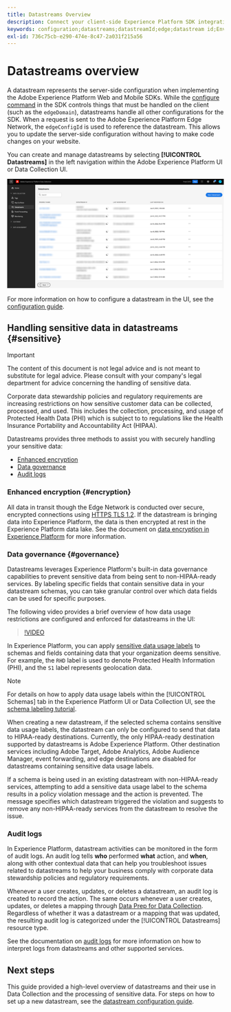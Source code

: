 ```yaml
---
title: Datastreams Overview
description: Connect your client-side Experience Platform SDK integration with Adobe products and third-party destinations.
keywords: configuration;datastreams;datastreamId;edge;datastream id;Environment Settings;edgeConfigId;identity;id sync enabled;ID Sync Container ID;Sandbox;Streaming Inlet;Event Dataset;target;client code;Property Token;Target Environment ID;Cookie Destinations;url Destinations;Analytics Settings Blockreport suite id;Data Prep for Data Collection;Data Prep;Mapper;XDM Mapper;Mapper on Edge;
exl-id: 736c75cb-e290-474e-8c47-2a031f215a56
---
```


# Datastreams overview

A datastream represents the server-side configuration when implementing the Adobe Experience Platform Web and Mobile SDKs. While the [configure command](../fundamentals/configuring-the-sdk.md) in the SDK controls things that must be handled on the client (such as the `edgeDomain`), datastreams handle all other configurations for the SDK. When a request is sent to the Adobe Experience Platform Edge Network, the `edgeConfigId` is used to reference the datastream. This allows you to update the server-side configuration without having to make code changes on your website. 

You can create and manage datastreams by selecting **[!UICONTROL Datastreams]** in the left navigation within the Adobe Experience Platform UI or Data Collection UI.

![Datastreams tab in the UI](assets/overview/datastreams-tab.png)

For more information on how to configure a datastream in the UI, see the [configuration guide](./configure.md).

## Handling sensitive data in datastreams {#sensitive}

>[!IMPORTANT]
>
>The content of this document is not legal advice and is not meant to substitute for legal advice. Please consult with your company's legal department for advice concerning the handling of sensitive data. 

Corporate data stewardship policies and regulatory requirements are increasing restrictions on how sensitive customer data can be collected, processed, and used. This includes the collection, processing, and usage of Protected Health Data (PHI) which is subject to to regulations like the Health Insurance Portability and Accountability Act (HIPAA).

Datastreams provides three methods to assist you with securely handling your sensitive data:

* [Enhanced encryption](#encryption)
* [Data governance](#governance)
* [Audit logs](#audit-logs)

### Enhanced encryption {#encryption}

All data in transit though the Edge Network is conducted over secure, encrypted connections using [HTTPS TLS 1.2](https://datatracker.ietf.org/doc/html/rfc5246). If the datastream is bringing data into Experience Platform, the data is then encrypted at rest in the Experience Platform data lake. See the document on [data encryption in Experience Platform](../../landing/governance-privacy-security/encryption.md) for more information.

### Data governance {#governance}

Datastreams leverages Experience Platform's built-in data governance capabilities to prevent sensitive data from being sent to non-HIPAA-ready services. By labeling specific fields that contain sensitive data in your datastream schemas, you can take granular control over which data fields can be used for specific purposes.

The following video provides a brief overview of how data usage restrictions are configured and enforced for datastreams in the UI:

>[!VIDEO](https://video.tv.adobe.com/v/3409588/?quality=12&learn=on&speedcontrol=on)

In Experience Platform, you can apply [sensitive data usage labels](../../data-governance/labels/reference.md#sensitive) to schemas and fields containing data that your organization deems sensitive. For example, the `RHD` label is used to denote Protected Health Information (PHI), and the `S1` label represents geolocation data.

>[!NOTE]
>
>For details on how to apply data usage labels within the [!UICONTROL Schemas] tab in the Experience Platform UI or Data Collection UI, see the [schema labeling tutorial](../../xdm/tutorials/labels.md).

When creating a new datastream, if the selected schema contains sensitive data usage labels, the datastream can only be configured to send that data to HIPAA-ready destinations. Currently, the only HIPAA-ready destination supported by datastreams is Adobe Experience Platform. Other destination services including Adobe Target, Adobe Analytics, Adobe Audience Manager, event forwarding, and edge destinations are disabled for datastreams containing sensitive data usage labels.

If a schema is being used in an existing datastream with non-HIPAA-ready services, attempting to add a sensitive data usage label to the schema results in a policy violation message and the action is prevented. The message specifies which datastream triggered the violation and suggests to remove any non-HIPAA-ready services from the datastream to resolve the issue.

### Audit logs

In Experience Platform, datastream activities can be monitored in the form of audit logs. An audit log tells **who** performed **what** action, and **when**, along with other contextual data that can help you troubleshoot issues related to datastreams to help your business comply with corporate data stewardship policies and regulatory requirements.

Whenever a user creates, updates, or deletes a datastream, an audit log is created to record the action. The same occurs whenever a user creates, updates, or deletes a mapping through [Data Prep for Data Collection](./data-prep.md). Regardless of whether it was a datastream or a mapping that was updated, the resulting audit log is categorized under the [!UICONTROL Datastreams] resource type.

See the documentation on [audit logs](../../landing/governance-privacy-security/audit-logs/overview.md) for more information on how to interpret logs from datastreams and other supported services.

## Next steps

This guide provided a high-level overview of datastreams and their use in Data Collection and the processing of sensitive data. For steps on how to set up a new datastream, see the [datastream configuration guide](./configure.md).
